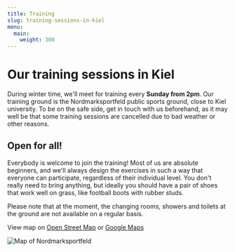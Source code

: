 ```yaml
---
title: Training
slug: training-sessions-in-kiel
menu:
  main:
    weight: 300
---
```


# Our training sessions in Kiel

During winter time, we'll meet for training every **Sunday from 2pm**.
Our training ground is the Nordmarksportfeld public sports ground,
close to Kiel university.
To be on the safe side, get in touch with us beforehand,
as it may well be that some training sessions are cancelled
due to bad weather or other reasons.

## Open for all!

Everybody is welcome to join the training!
Most of us are absolute beginners,
and we'll always design the exercises in such a way
that everyone can participate,
regardless of their individual level.
You don't really need to bring anything,
but ideally you should have a pair of shoes that work well on grass,
like football boots with rubber studs.

Please note that at the moment,
the changing rooms, showers and toilets at the ground
are not available on a regular basis.

View map on [Open Street Map](https://osm.org/go/0HsaQC7V?m=)
or [Google Maps](https://goo.gl/maps/2CHFeakWwtCYmMzH8)

![Map of Nordmarksportfeld](/images/map_nordmarksportfeld.jpg)
